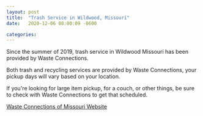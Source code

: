 ```yaml
---
layout: post
title:  "Trash Service in Wildwood, Missouri"
date:   2020-12-06 08:00:09 -0600

categories: 
---
```

Since the summer of 2019, trash service in Wildwood Missouri has been provided by Waste Connections. 

Both trash and recycling services are provided by Waste Connections, your pickup days will vary based on your location.

If you're looking for large item pickup, for a couch, or other things, be sure to check with Waste Connections to get that scheduled.

[Waste Connections of Missouri Website](https://www.wasteconnectionsmo.com/)
